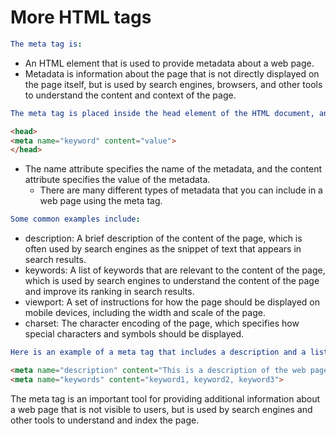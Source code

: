 # More HTML tags

```yml
The meta tag is: 
```

- An HTML element that is used to provide metadata about a web page. 
- Metadata is information about the page that is not directly displayed on the page itself, but is used by search engines, browsers, and other tools to understand the content and context of the page.

```yml
The meta tag is placed inside the head element of the HTML document, and typically takes the following form:
```

```HTML
<head>
<meta name="keyword" content="value">
</head>  
```
- The name attribute specifies the name of the metadata, and the content attribute specifies the value of the metadata.
  - There are many different types of metadata that you can include in a web page using the meta tag. 

```yml
Some common examples include:
```

- description: A brief description of the content of the page, which is often used by search engines as the snippet of text that appears in search results.
- keywords: A list of keywords that are relevant to the content of the page, which is used by search engines to understand the content of the page and improve its ranking in search results.
- viewport: A set of instructions for how the page should be displayed on mobile devices, including the width and scale of the page.
- charset: The character encoding of the page, which specifies how special characters and symbols should be displayed.

```yml
Here is an example of a meta tag that includes a description and a list of keywords:
```

```HTML
<meta name="description" content="This is a description of the web page.">
<meta name="keywords" content="keyword1, keyword2, keyword3">
```
The meta tag is an important tool for providing additional information about a web page that is not visible to users, but is used by search engines and other tools to understand and index the page.
